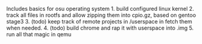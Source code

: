 Includes basics for osu operating system
    1. build configured linux kernel
    2. track all files in rootfs and allow zipping them into cpio.gz, based
    on gentoo stage3
    3. (todo) keep track of remote projects in /userspace in fetch them when
    needed.
    4. (todo) build chrome and rap it with userspace into .img
    5. run all that magic in qemu
